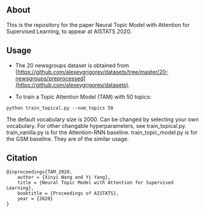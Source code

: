 ## About

This is the repository for the paper Neural Topic Model with Attention for Supervised Learning, to appear at AISTATS 2020.

## Usage

* The 20 newsgroups dataset is obtained from [https://github.com/alexeygrigorev/datasets/tree/master/20-newsgroups/preprocessed](https://github.com/alexeygrigorev/datasets).

* To train a Topic Attention Model (TAM) with 50 topics:
```
python train_topical.py --num_topics 50
```
The default vocabulary size is 2000. Can be changed by selecting your own vocabulary. For other changable hyperparameters, see train_topical.py. train_vanilla.py is for the Attention-RNN baseline. train_topic_model.py is for the GSM baseline. They are of the similar usage.

## Citation

```
@inproceedings{TAM_2020,
	author = {Xinyi Wang and Yi Yang}, 
	title = {Neural Topic Model with Attention for Supervised Learning}, 
	booktitle = {Proceedings of AISTATS},
	year = {2020}
}
```